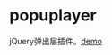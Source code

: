popuplayer
==========

jQuery弹出层插件。[demo](file:///Users/yan/jquery/somejquery/popuplayer/index.html)
